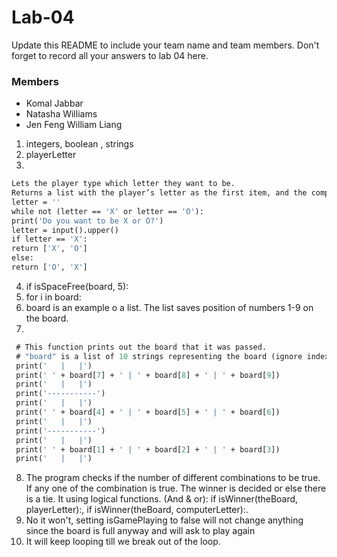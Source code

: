 # Lab-04

Update this README to include your team name and team members. Don't forget to record all your answers to lab 04 here.
### Members
* Komal Jabbar
* Natasha Williams
* Jen Feng William Liang

1. integers, boolean , strings
2. playerLetter
3. 
  ```def inputPlayerLetter():
  Lets the player type which letter they want to be.
  Returns a list with the player’s letter as the first item, and the computer's letter as the second.
 letter = ''
 while not (letter == 'X' or letter == 'O'):
  print('Do you want to be X or O?')
  letter = input().upper()
  if letter == 'X':
  return ['X', 'O']
 else:
  return ['O', 'X']
 ```
4. if isSpaceFree(board, 5):
5. for i in board:
6. board is an example o a list. The list saves position of numbers 1-9 on the board.
7. 
```def drawBoard(board):
 # This function prints out the board that it was passed.
 # "board" is a list of 10 strings representing the board (ignore index 0)
 print('   |   |')
 print(' ' + board[7] + ' | ' + board[8] + ' | ' + board[9])
 print('   |   |')
 print('-----------')
 print('   |   |')
 print(' ' + board[4] + ' | ' + board[5] + ' | ' + board[6])
 print('   |   |')
 print('-----------')
 print('   |   |')
 print(' ' + board[1] + ' | ' + board[2] + ' | ' + board[3])
 print('   |   |')
 ```
8. The program checks if the number of different combinations to be true. If any one of the combination is true. The winner is decided  or else there is a tie. It using logical functions. (And & or): if isWinner(theBoard, playerLetter):,  if isWinner(theBoard, computerLetter):.
9. No it won't, setting isGamePlaying to false will not change anything since the board is full anyway and will ask to play again 
10. It will keep looping till we break out of the loop.
